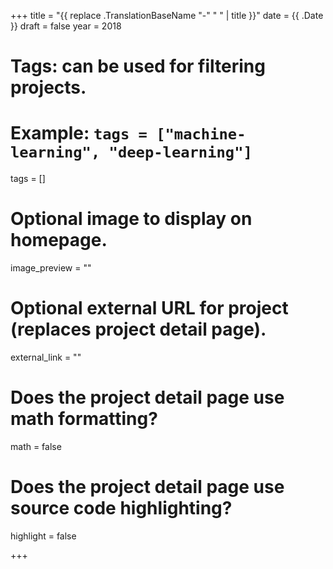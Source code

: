 +++
title = "{{ replace .TranslationBaseName "-" " " | title }}"
date = {{ .Date }}
draft = false
year = 2018
# Tags: can be used for filtering projects.
# Example: `tags = ["machine-learning", "deep-learning"]`
tags = []

# Optional image to display on homepage.
image_preview = ""

# Optional external URL for project (replaces project detail page).
external_link = ""

# Does the project detail page use math formatting?
math = false

# Does the project detail page use source code highlighting?
highlight = false

+++
